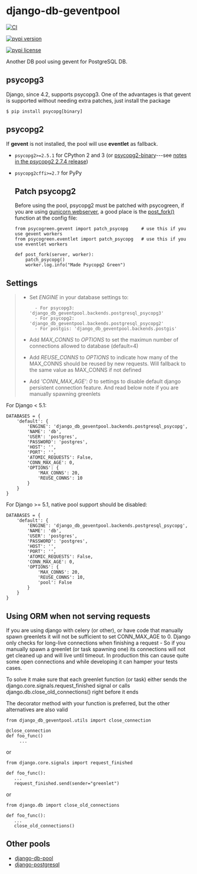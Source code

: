 django-db-geventpool
====================

[![CI](https://github.com/jneight/django-db-geventpool/actions/workflows/ci.yml/badge.svg)](https://github.com/jneight/django-db-geventpool/actions/workflows/ci.yml)

[![pypi version](https://img.shields.io/pypi/v/django-db-geventpool.svg)](https://pypi.python.org/pypi/django-db-geventpool)

[![pypi license](http://img.shields.io/pypi/l/django-db-geventpool.svg)](https://pypi.python.org/pypi/django-db-geventpool)

Another DB pool using gevent for PostgreSQL DB.


psycopg3
---------

Django, since 4.2, supports psycopg3. One of the advantages is that gevent is supported without needing extra patches, just install the package

```
$ pip install psycopg[binary]
```


psycopg2
--------

If **gevent** is not installed, the pool will use **eventlet** as fallback.

-   `psycopg2>=2.5.1` for CPython 2 and 3 (or
    [psycopg2-binary](https://pypi.org/project/psycopg2-binary/)---see
    [notes in the psycopg2 2.7.4
    release](http://initd.org/psycopg/articles/2018/02/08/psycopg-274-released/))
-   `psycopg2cffi>=2.7` for PyPy

    Patch psycopg2
    --------------

    Before using the pool, psycopg2 must be patched with psycogreen, if you
    are using [gunicorn webserver](http://www.gunicorn.org/), a good place
    is the
    [post\_fork()](http://docs.gunicorn.org/en/latest/settings.html#post-fork)
    function at the config file:

    ``` {.python}
    from psycogreen.gevent import patch_psycopg     # use this if you use gevent workers
    from psycogreen.eventlet import patch_psycopg   # use this if you use eventlet workers

    def post_fork(server, worker):
        patch_psycopg()
        worker.log.info("Made Psycopg2 Green")
    ```

Settings
--------

> - Set *ENGINE* in your database settings to:
>
>         - For psycopg3: 'django_db_geventpool.backends.postgresql_psycopg3'
>         - For psycopg2: 'django_db_geventpool.backends.postgresql_psycopg2'
>         - For postgis: 'django_db_geventpool.backends.postgis'
>
> -   Add *MAX\_CONNS* to *OPTIONS* to set the maximun number of
>     connections allowed to database (default=4)
>
> -   Add *REUSE\_CONNS* to *OPTIONS* to indicate how many of the
>     MAX\_CONNS should be reused by new requests. Will fallback to the
>     same value as MAX\_CONNS if not defined
>
> -   Add *\'CONN\_MAX\_AGE\': 0* to settings to disable default django
>     persistent connection feature. And read below note if you are
>     manually spawning greenlets

For Django < 5.1:

``` {.python}
DATABASES = {
    'default': {
        'ENGINE': 'django_db_geventpool.backends.postgresql_psycopg',
        'NAME': 'db',
        'USER': 'postgres',
        'PASSWORD': 'postgres',
        'HOST': '',
        'PORT': '',
        'ATOMIC_REQUESTS': False,
        'CONN_MAX_AGE': 0,
        'OPTIONS': {
            'MAX_CONNS': 20,
            'REUSE_CONNS': 10
        }
    }
}
```

For Django >= 5.1, native pool support should be disabled:

``` {.python}
DATABASES = {
    'default': {
        'ENGINE': 'django_db_geventpool.backends.postgresql_psycopg',
        'NAME': 'db',
        'USER': 'postgres',
        'PASSWORD': 'postgres',
        'HOST': '',
        'PORT': '',
        'ATOMIC_REQUESTS': False,
        'CONN_MAX_AGE': 0,
        'OPTIONS': {
            'MAX_CONNS': 20,
            'REUSE_CONNS': 10,
            'pool': False
        }
    }
}
```

Using ORM when not serving requests
-----------------------------------

If you are using django with celery (or other), or have code that
manually spawn greenlets it will not be sufficient to set CONN\_MAX\_AGE
to 0. Django only checks for long-live connections when finishing a
request - So if you manually spawn a greenlet (or task spawning one) its
connections will not get cleaned up and will live until timeout. In
production this can cause quite some open connections and while
developing it can hamper your tests cases.

To solve it make sure that each greenlet function (or task) either sends
the django.core.signals.request\_finished signal or calls
django.db.close\_old\_connections() right before it ends

The decorator method with your function is preferred, but the other
alternatives are also valid

``` {.python}
from django_db_geventpool.utils import close_connection

@close_connection
def foo_func()
     ...
```

or

``` {.python}
from django.core.signals import request_finished

def foo_func():
   ...
   request_finished.send(sender="greenlet")
```

or

``` {.python}
from django.db import close_old_connections

def foo_func():
   ...
   close_old_connections()
```

Other pools
-----------

-   [django-db-pool](https://github.com/gmcguire/django-db-pool)
-   [django-postgresql](https://github.com/kennethreitz/django-postgrespool)
